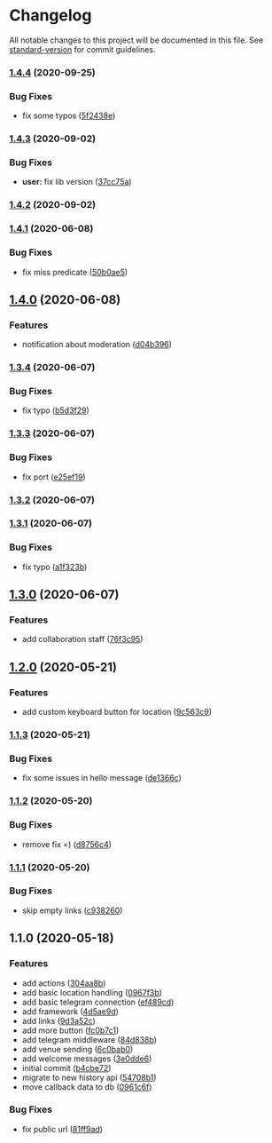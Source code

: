 # Changelog

All notable changes to this project will be documented in this file. See [standard-version](https://github.com/conventional-changelog/standard-version) for commit guidelines.

### [1.4.4](https://github.com/trip-a-trip/view-telegram/compare/v1.4.3...v1.4.4) (2020-09-25)

### Bug Fixes

- fix some typos ([5f2438e](https://github.com/trip-a-trip/view-telegram/commit/5f2438e006cfa6c224381cd23fe1778f65a51ecb))

### [1.4.3](https://github.com/trip-a-trip/view-telegram/compare/v1.4.2...v1.4.3) (2020-09-02)

### Bug Fixes

- **user:** fix lib version ([37cc75a](https://github.com/trip-a-trip/view-telegram/commit/37cc75af5ddba6ad6a2e18d827376974bb43feb3))

### [1.4.2](https://github.com/trip-a-trip/view-telegram/compare/v1.4.1...v1.4.2) (2020-09-02)

### [1.4.1](https://github.com/trip-a-trip/view-telegram/compare/v1.4.0...v1.4.1) (2020-06-08)

### Bug Fixes

- fix miss predicate ([50b0ae5](https://github.com/trip-a-trip/view-telegram/commit/50b0ae5393e3c0098fa033e657a500b10565a73d))

## [1.4.0](https://github.com/trip-a-trip/view-telegram/compare/v1.3.4...v1.4.0) (2020-06-08)

### Features

- notification about moderation ([d04b396](https://github.com/trip-a-trip/view-telegram/commit/d04b39674f531d0e9f42034bdc1d5bfc5ccea267))

### [1.3.4](https://github.com/trip-a-trip/view-telegram/compare/v1.3.3...v1.3.4) (2020-06-07)

### Bug Fixes

- fix typo ([b5d3f29](https://github.com/trip-a-trip/view-telegram/commit/b5d3f292ce797f9d1162990d325f5291b2006fa8))

### [1.3.3](https://github.com/trip-a-trip/view-telegram/compare/v1.3.2...v1.3.3) (2020-06-07)

### Bug Fixes

- fix port ([e25ef19](https://github.com/trip-a-trip/view-telegram/commit/e25ef198d9f85c146a20bb29d726e797669936ad))

### [1.3.2](https://github.com/trip-a-trip/view-telegram/compare/v1.3.1...v1.3.2) (2020-06-07)

### [1.3.1](https://github.com/trip-a-trip/view-telegram/compare/v1.3.0...v1.3.1) (2020-06-07)

### Bug Fixes

- fix typo ([a1f323b](https://github.com/trip-a-trip/view-telegram/commit/a1f323b55d3e8a29e0c3b384b7603edc333caf91))

## [1.3.0](https://github.com/trip-a-trip/view-telegram/compare/v1.2.0...v1.3.0) (2020-06-07)

### Features

- add collaboration staff ([76f3c95](https://github.com/trip-a-trip/view-telegram/commit/76f3c951f05212cb79497ea94c179040ebfe4cac))

## [1.2.0](https://github.com/trip-a-trip/view-telegram/compare/v1.1.3...v1.2.0) (2020-05-21)

### Features

- add custom keyboard button for location ([9c563c9](https://github.com/trip-a-trip/view-telegram/commit/9c563c971e1a13bb32fc34a34d7c57125a8229f0))

### [1.1.3](https://github.com/trip-a-trip/view-telegram/compare/v1.1.2...v1.1.3) (2020-05-21)

### Bug Fixes

- fix some issues in hello message ([de1366c](https://github.com/trip-a-trip/view-telegram/commit/de1366c85ea1d006a483489f261a90dc4f877f90))

### [1.1.2](https://github.com/trip-a-trip/view-telegram/compare/v1.1.1...v1.1.2) (2020-05-20)

### Bug Fixes

- remove fix =) ([d8756c4](https://github.com/trip-a-trip/view-telegram/commit/d8756c4d2e129d931e9aa8e451742c734f7014a1))

### [1.1.1](https://github.com/trip-a-trip/view-telegram/compare/v1.1.0...v1.1.1) (2020-05-20)

### Bug Fixes

- skip empty links ([c938260](https://github.com/trip-a-trip/view-telegram/commit/c938260e523bb567f401862730cd59d7f155e919))

## 1.1.0 (2020-05-18)

### Features

- add actions ([304aa8b](https://github.com/trip-a-trip/view-telegram/commit/304aa8b8f97c7dfa8fb3dfe8c13657eee01a41b8))
- add basic location handling ([0967f3b](https://github.com/trip-a-trip/view-telegram/commit/0967f3bffeaa9666f8e65bd64291014443c399f9))
- add basic telegram connection ([ef489cd](https://github.com/trip-a-trip/view-telegram/commit/ef489cd229692b8d38447a81af2237eb00f3f6a8))
- add framework ([4d5ae9d](https://github.com/trip-a-trip/view-telegram/commit/4d5ae9d075c8be68c23ac7970f6b57d7f8721145))
- add links ([9d3a52c](https://github.com/trip-a-trip/view-telegram/commit/9d3a52cac4919b0c5f42749724dd0b4409928852))
- add more button ([fc0b7c1](https://github.com/trip-a-trip/view-telegram/commit/fc0b7c1f9073c6005b1e603284ae795dfeb6e32b))
- add telegram middleware ([84d838b](https://github.com/trip-a-trip/view-telegram/commit/84d838bc5e1e4e5fe992f7f0967aa0c70d732f2f))
- add venue sending ([6c0bab0](https://github.com/trip-a-trip/view-telegram/commit/6c0bab0d312373982f5d00f920b618599a6f236f))
- add welcome messages ([3e0dde6](https://github.com/trip-a-trip/view-telegram/commit/3e0dde6d5c06bfe14929c5022310b0fc18c42bf5))
- initial commit ([b4cbe72](https://github.com/trip-a-trip/view-telegram/commit/b4cbe7239a428f676c8e807c57dd2c0e7a8a01f3))
- migrate to new history api ([54708b1](https://github.com/trip-a-trip/view-telegram/commit/54708b159320b3ae794424027609f2c702a072d2))
- move callback data to db ([0961c6f](https://github.com/trip-a-trip/view-telegram/commit/0961c6f11cbb08bc27daa0a6dde1753e4272a7b1))

### Bug Fixes

- fix public url ([81ff9ad](https://github.com/trip-a-trip/view-telegram/commit/81ff9ad8cf66aa479adc5e3e7aa0b95ffa1da31b))
